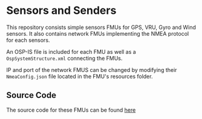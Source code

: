 # Sensors and Senders

This repository consists simple sensors FMUs for GPS, VRU, Gyro and Wind sensors. It also contains network FMUs implementing the NMEA protocol for each sensors.

An OSP-IS file is included for each FMU as well as a `OspSystemStructure.xml` connecting the FMUs. 

IP and port of the network FMUS can be changed by modifying their `NmeaConfig.json` file located in the FMU's resources folder.

## Source Code
The source code for these FMUs can be found [here](https://github.com/open-simulation-platform/sensors-and-senders)

